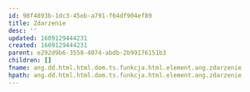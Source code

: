 ```yaml
---
id: 98f4893b-1dc3-45eb-a791-f64df904ef89
title: Zdarzenie
desc: ''
updated: 1609129444231
created: 1609129444231
parent: e292d9b6-3558-4074-abdb-2b99176151b3
children: []
fname: ang.dd.html.html.dom.ts.funkcja.html.element.ang.zdarzenie
hpath: ang.dd.html.html.dom.ts.funkcja.html.element.ang.zdarzenie
---
```



